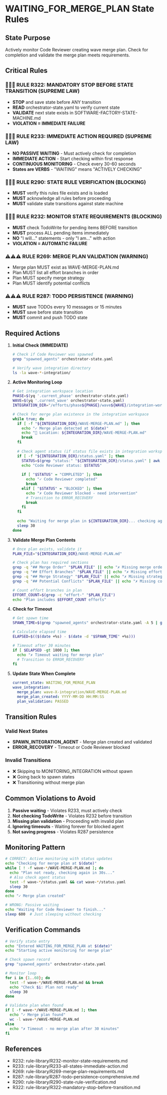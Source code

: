 # WAITING_FOR_MERGE_PLAN State Rules

## State Purpose
Actively monitor Code Reviewer creating wave merge plan. Check for completion and validate the merge plan meets requirements.

## Critical Rules

### 🔴🔴🔴 RULE R322: MANDATORY STOP BEFORE STATE TRANSITION (SUPREME LAW)
- **STOP** and save state before ANY transition
- **READ** orchestrator-state.yaml to verify current state
- **VALIDATE** next state exists in SOFTWARE-FACTORY-STATE-MACHINE.md
- **VIOLATION = IMMEDIATE FAILURE**

### 🔴🔴🔴 RULE R233: IMMEDIATE ACTION REQUIRED (SUPREME LAW)
- **NO PASSIVE WAITING** - Must actively check for completion
- **IMMEDIATE ACTION** - Start checking within first response
- **CONTINUOUS MONITORING** - Check every 30-60 seconds
- **States are VERBS** - "WAITING" means "ACTIVELY CHECKING"

### 🚨🚨🚨 RULE R290: STATE RULE VERIFICATION (BLOCKING)
- **MUST** verify this rules file exists and is loaded
- **MUST** acknowledge all rules before proceeding
- **MUST** validate state transitions against state machine

### 🚨🚨🚨 RULE R232: MONITOR STATE REQUIREMENTS (BLOCKING)
- **MUST** check TodoWrite for pending items BEFORE transition
- **MUST** process ALL pending items immediately
- **NO** "I will..." statements - only "I am..." with action
- **VIOLATION = AUTOMATIC FAILURE**

### ⚠️⚠️⚠️ RULE R269: MERGE PLAN VALIDATION (WARNING)
- Merge plan MUST exist as WAVE-MERGE-PLAN.md
- Plan MUST list all effort branches in order
- Plan MUST specify merge strategy
- Plan MUST identify potential conflicts

### ⚠️⚠️⚠️ RULE R287: TODO PERSISTENCE (WARNING)
- **MUST** save TODOs every 10 messages or 15 minutes
- **MUST** save before state transition
- **MUST** commit and push TODO state

## Required Actions

1. **Initial Check (IMMEDIATE)**
   ```bash
   # Check if Code Reviewer was spawned
   grep "spawned_agents" orchestrator-state.yaml
   
   # Verify wave integration directory
   ls -la wave-*-integration/
   ```

2. **Active Monitoring Loop**
   ```bash
   # Get integration workspace location
   PHASE=$(yq '.current_phase' orchestrator-state.yaml)
   WAVE=$(yq '.current_wave' orchestrator-state.yaml)
   INTEGRATION_DIR="/efforts/phase${PHASE}/wave${WAVE}/integration-workspace"
   
   # Check for merge plan existence in the integration workspace
   while true; do
     if [ -f "${INTEGRATION_DIR}/WAVE-MERGE-PLAN.md" ]; then
       echo "✓ Merge plan detected at $(date)"
       echo "📍 Location: ${INTEGRATION_DIR}/WAVE-MERGE-PLAN.md"
       break
     fi
     
     # Check agent status (if status file exists in integration workspace)
     if [ -f "${INTEGRATION_DIR}/status.yaml" ]; then
       STATUS=$(grep "status:" "${INTEGRATION_DIR}/status.yaml" | awk '{print $2}')
       echo "Code Reviewer status: $STATUS"
       
       if [ "$STATUS" = "COMPLETED" ]; then
         echo "✓ Code Reviewer completed"
         break
       elif [ "$STATUS" = "BLOCKED" ]; then
         echo "✗ Code Reviewer blocked - need intervention"
         # Transition to ERROR_RECOVERY
         break
       fi
     fi
     
     echo "Waiting for merge plan in ${INTEGRATION_DIR}... checking again in 30s"
     sleep 30
   done
   ```

3. **Validate Merge Plan Contents**
   ```bash
   # Once plan exists, validate it
   PLAN_FILE="${INTEGRATION_DIR}/WAVE-MERGE-PLAN.md"
   
   # Check plan has required sections
   grep -q "## Merge Order" "$PLAN_FILE" || echo "✗ Missing merge order"
   grep -q "## Effort Branches" "$PLAN_FILE" || echo "✗ Missing effort list"
   grep -q "## Merge Strategy" "$PLAN_FILE" || echo "✗ Missing strategy"
   grep -q "## Potential Conflicts" "$PLAN_FILE" || echo "✗ Missing conflict analysis"
   
   # Count effort branches in plan
   EFFORT_COUNT=$(grep -c "effort-" "$PLAN_FILE")
   echo "Plan includes $EFFORT_COUNT efforts"
   ```

4. **Check for Timeout**
   ```bash
   # Get spawn time
   SPAWN_TIME=$(grep "spawned_agents" orchestrator-state.yaml -A 5 | grep "timestamp" | tail -1 | cut -d'"' -f2)
   
   # Calculate elapsed time
   ELAPSED=$(($(date +%s) - $(date -d "$SPAWN_TIME" +%s)))
   
   # Timeout after 30 minutes
   if [ $ELAPSED -gt 1800 ]; then
     echo "✗ Timeout waiting for merge plan"
     # Transition to ERROR_RECOVERY
   fi
   ```

5. **Update State When Complete**
   ```yaml
   current_state: WAITING_FOR_MERGE_PLAN
   wave_integration:
     merge_plan: wave-X-integration/WAVE-MERGE-PLAN.md
     merge_plan_created: YYYY-MM-DD HH:MM:SS
     plan_validation: PASSED
   ```

## Transition Rules

### Valid Next States
- **SPAWN_INTEGRATION_AGENT** - Merge plan created and validated
- **ERROR_RECOVERY** - Timeout or Code Reviewer blocked

### Invalid Transitions
- ❌ Skipping to MONITORING_INTEGRATION without spawn
- ❌ Going back to spawn states
- ❌ Transitioning without merge plan

## Common Violations to Avoid

1. **Passive waiting** - Violates R233, must actively check
2. **Not checking TodoWrite** - Violates R232 before transition
3. **Missing plan validation** - Proceeding with invalid plan
4. **Ignoring timeouts** - Waiting forever for blocked agent
5. **Not saving progress** - Violates R287 persistence

## Monitoring Pattern

```bash
# CORRECT: Active monitoring with status updates
echo "Checking for merge plan at $(date)"
while [ ! -f wave-*/WAVE-MERGE-PLAN.md ]; do
  echo "Plan not ready, checking again in 30s..."
  # Also check agent status
  test -f wave-*/status.yaml && cat wave-*/status.yaml
  sleep 30
done
echo "✓ Merge plan created"

# WRONG: Passive waiting
echo "Waiting for Code Reviewer to finish..."
sleep 600  # Just sleeping without checking
```

## Verification Commands

```bash
# Verify state entry
echo "Entered WAITING_FOR_MERGE_PLAN at $(date)"
echo "Starting active monitoring for merge plan"

# Check spawn record
grep "spawned_agents" orchestrator-state.yaml

# Monitor loop
for i in {1..60}; do
  test -f wave-*/WAVE-MERGE-PLAN.md && break
  echo "Check $i: Plan not ready"
  sleep 30
done

# Validate plan when found
if [ -f wave-*/WAVE-MERGE-PLAN.md ]; then
  echo "✓ Merge plan found"
  wc -l wave-*/WAVE-MERGE-PLAN.md
else
  echo "✗ Timeout - no merge plan after 30 minutes"
fi
```

## References
- R232: rule-library/R232-monitor-state-requirements.md
- R233: rule-library/R233-all-states-immediate-action.md
- R269: rule-library/R269-merge-plan-requirements.md
- R287: rule-library/R287-todo-persistence-comprehensive.md
- R290: rule-library/R290-state-rule-verification.md
- R322: rule-library/R322-mandatory-stop-before-transition.md